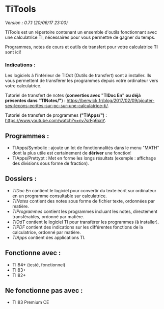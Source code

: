 # TiTools
_Version : 0.7.1 (20/06/17 23:00)_

TiTools est un répertoire contenant un ensemble d'outils fonctionnant avec une calculatrice TI, nécessaires pour vous permettre de gagner du temps.

Programmes, notes de cours et outils de transfert pour votre calculatrice TI sont ici!

### Indications :
Les logiciels à l'intérieur de TIOdt (Outils de transfert) sont à installer. Ils vous permettent de transférer les programmes depuis votre ordinateur vers votre calculatrice.

Tutoriel de transfert de notes __(converties avec **"TIDoc En"** ou déjà présentes dans "TINotes/")__ : https://berwick.fr/blog/2017/02/09/ajouter-ses-lecons-ecrites-sur-pc-sur-une-calculatrice-ti/.

Tutoriel de transfert de programmes __("TIApps/")__ : https://www.youtube.com/watch?v=nv7srFp6xnY.

## Programmes :
- TIApps/Symbolic : ajoute un lot de fonctionnalités dans le menu "MATH" dont la plus utile est certainement de **dériver** une fonction!
- TIApps/Prettypt : Met en forme les longs résultats (exemple : affichage des divisions sous forme de fraction).

## Dossiers :
- _TIDoc En_ contient le logiciel pour convertir du texte écrit sur ordinateur en un programme consultable sur calculatrice.
- _TINotes_ contient des notes sous forme de fichier texte, ordonnées par matière.
- _TIProgrammes_ contient les programmes incluant les notes, directement transférables, ordonné par matière.
- _TiOdT_ contient le logiciel TI pour transférer les programmes (à installer).
- _TIPDF_ contient des indications sur les différentes fonctions de la calculatrice, ordonné par matière.
- _TIApps_ contient des applications TI.

## Fonctionne avec :
- TI 84+ (testé, fonctionnel)
- TI 83+
- TI 82+

## Ne fonctionne pas avec :
- TI 83 Premium CE